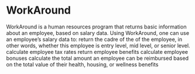 # WorkAround
WorkAround is a human resources program that returns basic information about an employee, based on salary data. Using WorkAround, one can use an employee’s salary data to:  return the cadre of the of the employee, in other words, whether this employee is entry level, mid level, or senior level. calculate employee tax rates return employee benefits calculate employee bonuses calculate the total amount an employee can be reimbursed based on the total value of their health, housing, or wellness benefits
